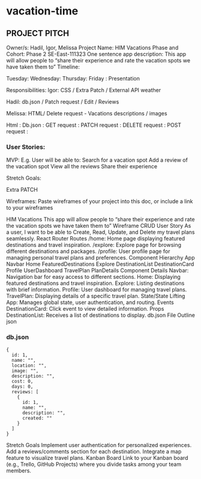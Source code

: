 # vacation-time


## PROJECT PITCH
Owner/s:
Hadil, Igor, Melissa
Project Name:
HIM Vacations 
Phase and Cohort:
Phase 2 SE-East-111323
One sentence app description:
This app will allow people to “share their experience and rate the vacation spots we have taken them to”
Timeline:

Tuesday:
Wednesday:
Thursday:
Friday : Presentation

Responsibilities:
Igor: CSS / Extra Patch / External API weather 

Hadil: db.json / Patch request / Edit / Reviews 

Melissa: HTML/ Delete request - Vacations descriptions / images 


Html :
Db.json : 
GET request :
PATCH request :
DELETE request :
POST request :


### User Stories:
MVP: 
E.g. User will be able to:
Search for a vacation spot
Add a review of the vacation spot 
View all the reviews 
Share their experience 






Stretch Goals:

Extra PATCH

Wireframes: Paste wireframes of your project into this doc, or include a link to your wireframes





















HIM Vacations 
This app will allow people to “share their experience and rate the vacation spots we have taken them to”
Wireframe
CRUD User Story
As a user, I want to be able to Create, Read, Update, and Delete my travel plans seamlessly.
React Router Routes
/home: Home page displaying featured destinations and travel inspiration.
/explore: Explore page for browsing different destinations and packages.
/profile: User profile page for managing personal travel plans and preferences.
Component Hierarchy
App
Navbar
Home
FeaturedDestinations
Explore
DestinationList
DestinationCard
Profile
UserDashboard
TravelPlan
PlanDetails
Component Details
Navbar: Navigation bar for easy access to different sections.
Home: Displaying featured destinations and travel inspiration.
Explore: Listing destinations with brief information.
Profile: User dashboard for managing travel plans.
TravelPlan: Displaying details of a specific travel plan.
State/State Lifting
App: Manages global state, user authentication, and routing.
Events
DestinationCard: Click event to view detailed information.
Props
DestinationList: Receives a list of destinations to display.
db.json File Outline json


### db.json
```
{
  id: 1,
  name: "",
  location: "",
  image: "",
  description: "",
  cost: 0,
  days: 0,
  reviews: [
    {
      id: 1,
      name: "",
      description: "",
      created: ""
    }
  ]
}
```

Stretch Goals
Implement user authentication for personalized experiences.
Add a reviews/comments section for each destination.
Integrate a map feature to visualize travel plans.
Kanban Board
Link to your Kanban board (e.g., Trello, GitHub Projects) where you divide tasks among your team members.
